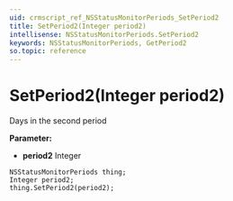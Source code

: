```yaml
---
uid: crmscript_ref_NSStatusMonitorPeriods_SetPeriod2
title: SetPeriod2(Integer period2)
intellisense: NSStatusMonitorPeriods.SetPeriod2
keywords: NSStatusMonitorPeriods, GetPeriod2
so.topic: reference
---
```


# SetPeriod2(Integer period2)

Days in the second period

**Parameter:** 
* **period2** Integer

```crmscript
NSStatusMonitorPeriods thing;
Integer period2;
thing.SetPeriod2(period2);
```

